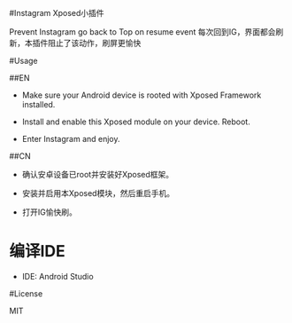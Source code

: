 #Instagram Xposed小插件

Prevent Instagram go back to Top on resume event
每次回到IG，界面都会刷新，本插件阻止了该动作，刷屏更愉快

#Usage

##EN

* Make sure your Android device is rooted with Xposed Framework installed.

* Install and enable this Xposed module on your device. Reboot.

* Enter Instagram and enjoy.

##CN

* 确认安卓设备已root并安装好Xposed框架。

* 安装并启用本Xposed模块，然后重启手机。

* 打开IG愉快刷。

# 编译IDE

* IDE: Android Studio

#License

MIT
